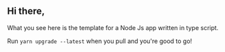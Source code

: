 ## Hi there,

What you see here is the template for a Node Js app written in type script.

Run `yarn upgrade --latest` when you pull and you're good to go!
